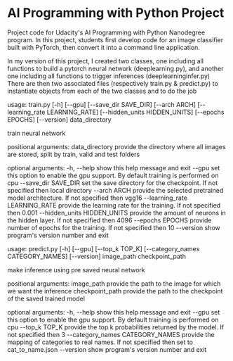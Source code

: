 # AI Programming with Python Project

Project code for Udacity's AI Programming with Python Nanodegree program. In this project, students first develop code for an image classifier built with PyTorch, then convert it into a command line application.

In my version of this project, I created two classes, one including all functions to build a pytorch neural network (deeplearning.py), and another one including all functions to trigger inferences (deeplearninginfer.py)
There are then two associated files (respectively train.py & predict.py) to instantiate objects from each of the two classes and to do the job

usage: train.py [-h] [--gpu] [--save_dir SAVE_DIR] [--arch ARCH]
                [--learning_rate LEARNING_RATE] [--hidden_units HIDDEN_UNITS]
                [--epochs EPOCHS] [--version]
                data_directory

train neural network

positional arguments:
  data_directory        provide the directory where all images are stored,
                        split by train, valid and test folders

optional arguments:
  -h, --help            show this help message and exit
  --gpu                 set this option to enable the gpu support. By default
                        training is performed on cpu
  --save_dir SAVE_DIR   set the save directory for the checkpoint. If not
                        specified then local directory
  --arch ARCH           provide the selected pretrained model architecture. If
                        not specified then vgg16
  --learning_rate LEARNING_RATE
                        provide the learning rate for the training. If not
                        specified then 0.001
  --hidden_units HIDDEN_UNITS
                        provide the amount of neurons in the hidden layer. If
                        not specified then 4096
  --epochs EPOCHS       provide number of epochs for the training. If not
                        specified then 10
  --version             show program's version number and exit
  
  
  usage: predict.py [-h] [--gpu] [--top_k TOP_K]
                  [--category_names CATEGORY_NAMES] [--version]
                  image_path checkpoint_path

make inference using pre saved neural network

positional arguments:
  image_path            provide the path to the image for which we want the
                        inference
  checkpoint_path       provide the path to the checkpoint of the saved
                        trained model

optional arguments:
  -h, --help            show this help message and exit
  --gpu                 set this option to enable the gpu support. By default
                        training is performed on cpu
  --top_k TOP_K         provide the top k probabilities returned by the model.
                        If not specified then 3
  --category_names CATEGORY_NAMES
                        provide the mapping of categories to real names. If
                        not specified then set to cat_to_name.json
  --version             show program's version number and exit

